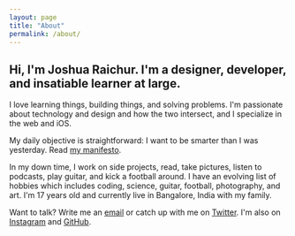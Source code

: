 ```yaml
---
layout: page
title: "About"
permalink: /about/
---
```


## Hi, I'm Joshua Raichur. I'm a designer, developer, and insatiable learner at large.

I love learning things, building things, and solving problems. I'm passionate about technology and design and how the two intersect, and I specialize in the web and iOS.

My daily objective is straightforward: I want to be smarter than I was yesterday. Read [my manifesto](/manifesto).

In my down time, I work on side projects, read, take pictures, listen to podcasts, play guitar, and kick a football around. I have an evolving list of hobbies which includes coding, science, guitar, football, photography, and art. I'm 17 years old and currently live in Bangalore, India with my family.

Want to talk? Write me an [email](mailto:hello@joshuaraichur.com) or catch up with me on [Twitter](http://twitter.com/JoshuaRaichur). I'm also on [Instagram](http://instagram.com/xpl.ore) and [GitHub](http://github.com/raichur).
